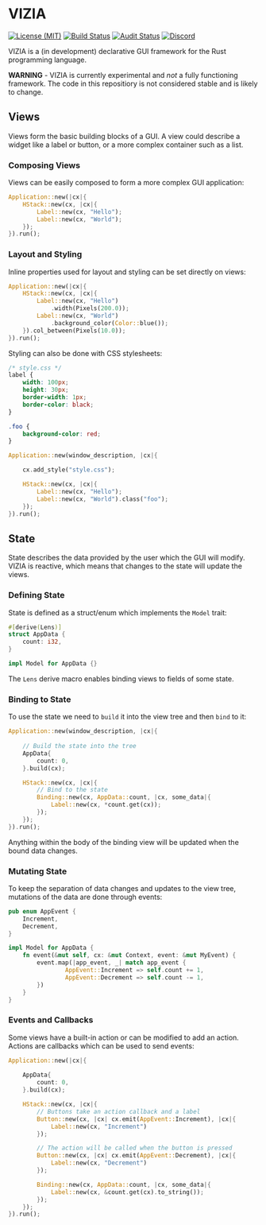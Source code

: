 # VIZIA

[![License (MIT)](https://img.shields.io/crates/l/vizia)](https://github.com/vizia/vizia/blob/main/LICENSE)
[![Build Status](https://github.com/vizia/vizia/actions/workflows/build.yml/badge.svg)](https://github.com/vizia/vizia/actions/workflows/build.yml)
[![Audit Status](https://github.com/vizia/vizia/actions/workflows/audit.yml/badge.svg)](https://github.com/vizia/vizia/actions/workflows/audit.yml)
[![Discord](https://img.shields.io/discord/791142189005537332.svg?label=&logo=discord&logoColor=ffffff&color=7389D8&labelColor=6A7EC2)](https://discord.gg/aNkTPsRm2w)
<!-- [![Crates.io](https://img.shields.io/crates/v/vizia)](https://crates.io/crates/vizia) -->
<!-- [![docs.rs](https://img.shields.io/badge/docs-website-blue)](https://docs.rs/vizia/) -->



VIZIA is a (in development) declarative GUI framework for the Rust programming language.

**WARNING** - VIZIA is currently experimental and *not* a fully functioning framework. The code in this repositiory is not considered stable and is likely to change.

## Views
Views form the basic building blocks of a GUI. A view could describe a widget like a label or button, or a more complex container such as a list.

### Composing Views
Views can be easily composed to form a more complex GUI application:
```rust
Application::new(|cx|{
	HStack::new(cx, |cx|{
		Label::new(cx, "Hello");
		Label::new(cx, "World");
	});
}).run();
```

### Layout and Styling
Inline properties used for layout and styling can be set directly on views:
```rust
Application::new(|cx|{
	HStack::new(cx, |cx|{
		Label::new(cx, "Hello")
			.width(Pixels(200.0));
		Label::new(cx, "World")
			.background_color(Color::blue());
	}).col_between(Pixels(10.0));
}).run();
```
Styling can also be done with CSS stylesheets:
```css
/* style.css */
label {
	width: 100px;
	height: 30px;
	border-width: 1px;
	border-color: black;
}

.foo {
	background-color: red;
}
```
```rust
Application::new(window_description, |cx|{

	cx.add_style("style.css");

	HStack::new(cx, |cx|{
		Label::new(cx, "Hello");
		Label::new(cx, "World").class("foo");
	});
}).run();
```
## State
State describes the data provided by the user which the GUI will modify. VIZIA is reactive, which means that changes to the state will update the views.
 
### Defining State
State is defined as a struct/enum which implements the `Model` trait:
```rust
#[derive(Lens)]
struct AppData {
	count: i32,
}

impl Model for AppData {}

```
The `Lens` derive macro enables binding views to fields of some state.

### Binding to State
To use the state we need to `build` it into the view tree and then `bind` to it:
```rust
Application::new(window_description, |cx|{
	
	// Build the state into the tree
	AppData{
		count: 0,
	}.build(cx);

	HStack::new(cx, |cx|{
		// Bind to the state
		Binding::new(cx, AppData::count, |cx, some_data|{
			Label::new(cx, *count.get(cx));
		});
	});
}).run();
```
Anything within the body of the binding view will be updated when the bound data changes.

### Mutating State
To keep the separation of data changes and updates to the view tree, mutations of the data are done through events:
```rust
pub enum AppEvent {
	Increment,
	Decrement,
}

impl Model for AppData {
	fn event(&mut self, cx: &mut Context, event: &mut MyEvent) {
		event.map(|app_event, _| match app_event {
				AppEvent::Increment => self.count += 1,	
				AppEvent::Decrement => self.count -= 1,
		})
	}
}
```

### Events and Callbacks
Some views have a built-in action or can be modified to add an action. Actions are callbacks which can be used to send events:
```rust
Application::new(|cx|{
	
	AppData{
		count: 0,
	}.build(cx);

	HStack::new(cx, |cx|{
		// Buttons take an action callback and a label
		Button::new(cx, |cx| cx.emit(AppEvent::Increment), |cx|{
			Label::new(cx, "Increment")
		});

		// The action will be called when the button is pressed
		Button::new(cx, |cx| cx.emit(AppEvent::Decrement), |cx|{
			Label::new(cx, "Decrement")
		});

		Binding::new(cx, AppData::count, |cx, some_data|{
			Label::new(cx, &count.get(cx).to_string());
		});
	});
}).run();
```
